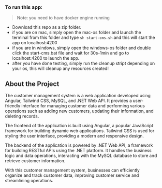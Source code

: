 ### To run this app:

>Note: you need to have docker engine running

- Download this repo as a zip folder.
- if you are on mac, simply open the mac-os folder and launch the terminal from this folder and type `sh start-cms.sh` and this will start the app on localhost:4200
- if you are in windows, simply open the windows-os folder and double click the start-cms.bat file and wait for 30s-1min and go to localhost:4200 to launch the app.
- after you have done testing, simply run the cleanup stript depending on your os, this will cleanup any resources created!


## About the Project

The customer management system is a web application developed using Angular, Tailwind CSS, MySQL, and .NET Web API. It provides a user-friendly interface for managing customer data and performing various operations such as adding new customers, updating their information, and deleting records.

The frontend of the application is built using Angular, a popular JavaScript framework for building dynamic web applications. Tailwind CSS is used for styling the user interface, providing a modern and responsive design.

The backend of the application is powered by .NET Web API, a framework for building RESTful APIs using the .NET platform. It handles the business logic and data operations, interacting with the MySQL database to store and retrieve customer information.

With this customer management system, businesses can efficiently organize and track customer data, improving customer service and streamlining operations.
